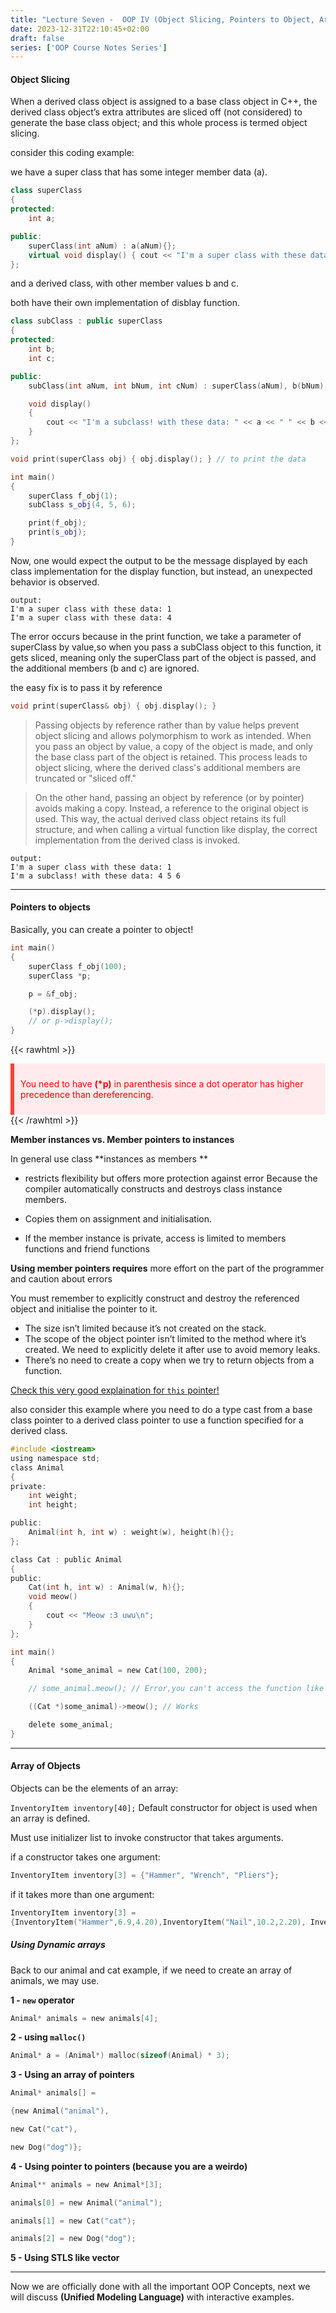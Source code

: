 ```yaml
---
title: "Lecture Seven -  OOP IV (Object Slicing, Pointers to Object, Array of Objects)"
date: 2023-12-31T22:10:45+02:00
draft: false
series: ['OOP Course Notes Series']
---
```

#### Object Slicing

When a derived class object is assigned to a base class object in C++, the derived class object’s extra attributes are sliced off (not considered) to generate the base class object; and this whole process is termed object slicing. 

consider this coding example: 


we have a super class that has some integer member data (a).
```cpp
class superClass
{
protected:
    int a;

public:
    superClass(int aNum) : a(aNum){};
    virtual void display() { cout << "I'm a super class with these data: " << a << endl; };
};
```
and a derived class, with other member values b and c.

both have their own implementation of disblay function.
```cpp
class subClass : public superClass
{
protected:
    int b;
    int c;

public:
    subClass(int aNum, int bNum, int cNum) : superClass(aNum), b(bNum), c(cNum){};

    void display()
    {
        cout << "I'm a subclass! with these data: " << a << " " << b << " " << c << endl;
    }
};

void print(superClass obj) { obj.display(); } // to print the data
```

```cpp
int main()
{
    superClass f_obj(1);
    subClass s_obj(4, 5, 6);

    print(f_obj);
    print(s_obj);
}
```

Now, one would expect the output to be the message displayed by each class implementation for the display function, but instead, an unexpected behavior is observed.

```
output:
I'm a super class with these data: 1
I'm a super class with these data: 4
```

The error occurs because in the print function, we take a parameter of superClass by value,so when you pass a subClass object to this function, it gets sliced, meaning only the superClass part of the object is passed, and the additional members (b and c) are ignored.

the easy fix is to pass it by reference 
```cpp
void print(superClass& obj) { obj.display(); }
```
> Passing objects by reference rather than by value helps prevent object slicing and allows polymorphism to work as intended. When you pass an object by value, a copy of the object is made, and only the base class part of the object is retained. This process leads to object slicing, where the derived class's additional members are truncated or "sliced off."

> On the other hand, passing an object by reference (or by pointer) avoids making a copy. Instead, a reference to the original object is used. This way, the actual derived class object retains its full structure, and when calling a virtual function like display, the correct implementation from the derived class is invoked.
```
output:
I'm a super class with these data: 1
I'm a subclass! with these data: 4 5 6
```


------------

#### Pointers to objects

Basically, you can create a pointer to object!

```cpp
int main()
{
    superClass f_obj(100);
    superClass *p;

    p = &f_obj;

    (*p).display();
	// or p->display();
}
```

{{< rawhtml >}}
  <div class="warning-container" style="background-color: #ffebee; border-left: 6px solid #f44336; padding: 10px;">
  <p class="speshal-fancy-custom" align="left" style="color: red;"> You need to have <strong>(*p)</strong> in parenthesis since a dot operator has higher precedence than dereferencing.</p></div>
{{< /rawhtml >}}

**Member instances vs. Member pointers to instances**

In general use class **instances as members **
- restricts flexibility but offers more protection against error
	Because the compiler automatically constructs and destroys class
	instance members.

- Copies them on assignment and initialisation.

- If the member instance is private, access is limited to members
	functions and friend functions

**Using member pointers requires** more effort on the part of
the programmer and caution about errors

You must remember to explicitly construct and destroy the
referenced object and initialise the pointer to it.

- The size isn’t limited because it’s not created on the stack.
- The scope of the object pointer isn’t limited to the method where it’s created. We need to explicitly delete it after use to avoid memory leaks.
- There’s no need to create a copy when we try to return objects from a function.

[Check this very good explaination for `this` pointer!](https://www.geeksforgeeks.org/this-pointer-in-c/ "Check this very good explaination for `this` pointer!")


also consider this example where you need to do a type cast from a base class pointer to a derived class pointer to use a function specified for a derived class.

```c
#include <iostream>
using namespace std;
class Animal
{
private:
    int weight;
    int height;

public:
    Animal(int h, int w) : weight(w), height(h){};
};

class Cat : public Animal
{
public:
    Cat(int h, int w) : Animal(w, h){};
    void meow()
    {
        cout << "Meow :3 uwu\n";
    }
};

int main()
{
    Animal *some_animal = new Cat(100, 200);

    // some_animal.meow(); // Error,you can't access the function like this

    ((Cat *)some_animal)->meow(); // Works

    delete some_animal;
}

```

------------

#### Array of Objects

Objects can be the elements of an array:

`InventoryItem inventory[40];`
Default constructor for object is used when an array is defined.

Must use initializer list to invoke constructor that
takes arguments.

if a constructor takes one argument:

```c
InventoryItem inventory[3] = {"Hammer", "Wrench", "Pliers"};
```

if it takes more than one argument:

```c
InventoryItem inventory[3] =
{InventoryItem("Hammer",6.9,4.20),InventoryItem("Nail",10.2,2.20), InventoryItem("ScrewDriver",2.9,3.01)};
```

##### Using Dynamic arrays

Back to our animal and cat example, if we need to create an array of animals, we may use.

**1 - `new` operator**
```c 
Animal* animals = new animals[4];
```
**2 - using `malloc()`**
```c
Animal* a = (Animal*) malloc(sizeof(Animal) * 3);
```
**3 - Using an array of pointers**
```c
Animal* animals[] =

{new Animal("animal"),

new Cat("cat"),

new Dog("dog")};
```
**4 - Using pointer to pointers (because you are a weirdo)**
```c
Animal** animals = new Animal*[3];

animals[0] = new Animal("animal");

animals[1] = new Cat("cat");

animals[2] = new Dog("dog");
```

**5 - Using STLS like vector**


------------

Now we are officially done with all the important OOP Concepts, next  we will discuss **(Unified Modeling Language)** with interactive examples.

